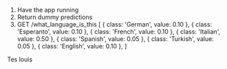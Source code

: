 1. Have the app running
2. Return dummy predictions
3. GET /what_language_is_this
[
{ class: 'German', value: 0.10 },
{ class: 'Esperanto', value: 0.10 },
{ class: 'French', value: 0.10 },
{ class: 'Italian', value: 0.50 },
{ class: 'Spanish', value: 0.05 },
{ class: 'Turkish', value: 0.05 },
{ class: 'English', value: 0.10 },
]

Tes louis
